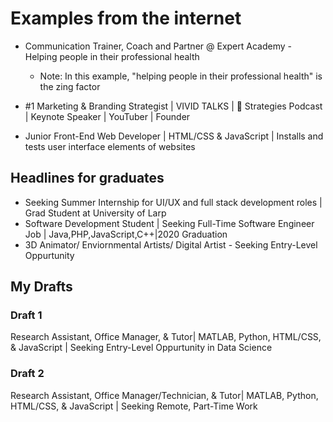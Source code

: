 # Examples from the internet

- Communication Trainer, Coach and Partner @ Expert Academy - Helping people in their professional health
  - Note: In this example, "helping people in their professional health" is the zing factor

- #1 Marketing & Branding Strategist | VIVID TALKS | 💯 Strategies Podcast | Keynote Speaker | YouTuber | Founder

- Junior Front-End Web Developer | HTML/CSS & JavaScript | Installs and tests user interface elements of websites

## Headlines for graduates
- Seeking Summer Internship for UI/UX and full stack development roles | Grad Student at University of Larp
- Software Development Student | Seeking Full-Time Software Engineer Job | Java,PHP,JavaScript,C++|2020 Graduation
- 3D Animator/ Enviornmental Artists/ Digital Artist - Seeking Entry-Level Oppurtunity


## My Drafts
### Draft 1
Research Assistant, Office Manager, & Tutor| MATLAB, Python, HTML/CSS, & JavaScript | Seeking Entry-Level Oppurtunity in Data Science

### Draft 2
Research Assistant, Office Manager/Technician, & Tutor| MATLAB, Python, HTML/CSS, & JavaScript | Seeking Remote, Part-Time Work
